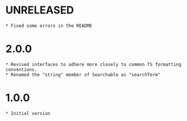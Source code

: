 # UNRELEASED
    * Fixed some errors in the README

# 2.0.0
    * Revised interfaces to adhere more closely to common TS formatting conventions.
    * Renamed the "string" member of Searchable as "searchTerm"

# 1.0.0
    * Initial version